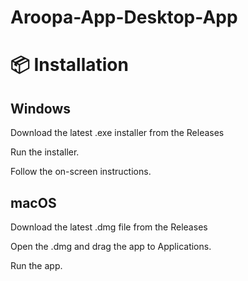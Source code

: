 # Aroopa-App-Desktop-App

# 📦 Installation

## Windows

Download the latest .exe installer from the Releases

Run the installer.

Follow the on-screen instructions.

## macOS

Download the latest .dmg file from the Releases

Open the .dmg and drag the app to Applications.

Run the app.

